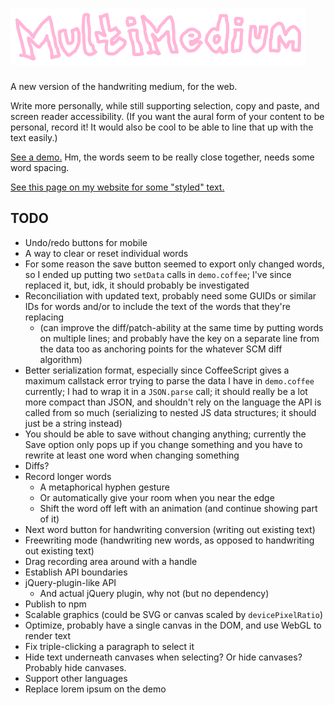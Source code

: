 
# ![MultiMedium](rough-logo.png)

A new version of the handwriting medium, for the web.

Write more personally, while still supporting selection, copy and paste, and screen reader accessibility.
(If you want the aural form of your content to be personal, record it! It would also be cool to be able to line that up with the text easily.)

[See a demo.](http://multiism.github.io/multi-medium/)
Hm, the words seem to be really close together, needs some word spacing.

[See this page on my website for some "styled" text.](http://isaiahodhner.ml/make-making-better)

## TODO

* Undo/redo buttons for mobile
* A way to clear or reset individual words
* For some reason the save button seemed to export only changed words, so I ended up putting two `setData` calls in `demo.coffee`; I've since replaced it, but, idk, it should probably be investigated
* Reconciliation with updated text, probably need some GUIDs or similar IDs for words and/or to include the text of the words that they're replacing
	* (can improve the diff/patch-ability at the same time by putting words on multiple lines; and probably have the key on a separate line from the data too as anchoring points for the whatever SCM diff algorithm)
* Better serialization format, especially since CoffeeScript gives a maximum callstack error trying to parse the data I have in `demo.coffee` currently; I had to wrap it in a `JSON.parse` call; it should really be a lot more compact than JSON, and shouldn't rely on the language the API is called from so much (serializing to nested JS data structures; it should just be a string instead)
* You should be able to save without changing anything; currently the Save option only pops up if you change something and you have to rewrite at least one word when changing something
* Diffs?
* Record longer words
	* A metaphorical hyphen gesture
	* Or automatically give your room when you near the edge
	* Shift the word off left with an animation (and continue showing part of it)
* Next word button for handwriting conversion (writing out existing text)
* Freewriting mode (handwriting new words, as opposed to handwriting out existing text)
* Drag recording area around with a handle
* Establish API boundaries
* jQuery-plugin-like API
	* And actual jQuery plugin, why not (but no dependency)
* Publish to npm
* Scalable graphics (could be SVG or canvas scaled by `devicePixelRatio`)
* Optimize, probably have a single canvas in the DOM, and use WebGL to render text
* Fix triple-clicking a paragraph to select it
* Hide text underneath canvases when selecting? Or hide canvases? Probably hide canvases.
* Support other languages
* Replace lorem ipsum on the demo
